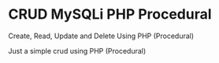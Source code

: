 # CRUD  MySQLi  PHP  Procedural
Create, Read, Update and Delete Using PHP (Procedural)

Just a simple crud using PHP (Procedural)
